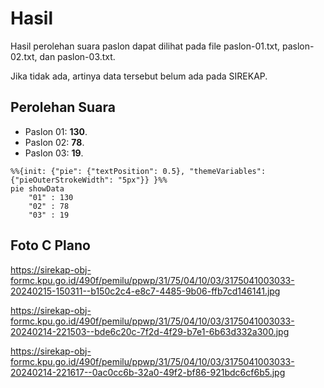 # Hasil

Hasil perolehan suara paslon dapat dilihat pada file paslon-01.txt, paslon-02.txt, dan paslon-03.txt.

Jika tidak ada, artinya data tersebut belum ada pada SIREKAP.

## Perolehan Suara

 * Paslon 01: **130**.
 * Paslon 02: **78**.
 * Paslon 03: **19**.

```mermaid
%%{init: {"pie": {"textPosition": 0.5}, "themeVariables": {"pieOuterStrokeWidth": "5px"}} }%%
pie showData
    "01" : 130
    "02" : 78
    "03" : 19
```
## Foto C Plano

https://sirekap-obj-formc.kpu.go.id/490f/pemilu/ppwp/31/75/04/10/03/3175041003033-20240215-150311--b150c2c4-e8c7-4485-9b06-ffb7cd146141.jpg

https://sirekap-obj-formc.kpu.go.id/490f/pemilu/ppwp/31/75/04/10/03/3175041003033-20240214-221503--bde6c20c-7f2d-4f29-b7e1-6b63d332a300.jpg

https://sirekap-obj-formc.kpu.go.id/490f/pemilu/ppwp/31/75/04/10/03/3175041003033-20240214-221617--0ac0cc6b-32a0-49f2-bf86-921bdc6cf6b5.jpg
